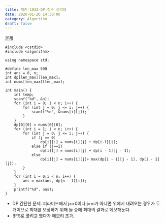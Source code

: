 ```yaml
---
title: 백준-1932-DP-정수 삼각형
date: 2020-01-26 14:30:00
category: Algorithm
draft: false
---
```


[문제](https://www.acmicpc.net/problem/1932)

```cpp{3}
#include <cstdio>
#include <algorithm>

using namespace std;

#define len_max 500
int ans = 0, n;
int dp[len_max][len_max];
int nums[len_max][len_max];

int main() {
	int temp;
	scanf("%d", &n);
	for (int i = 0; i < n; i++) {
		for (int j = 0; j <= i; j++) {
			scanf("%d", &nums[i][j]);
		}
	}
	dp[0][0] = nums[0][0];
	for (int i = 1; i < n; i++) {
		for (int j = 0; j <= i; j++) {
			if (j == 0)
				dp[i][j] = nums[i][j] + dp[i-1][j];
			else if (j==i)
				dp[i][j] = nums[i][j] + dp[i - 1][j - 1];
			else
				dp[i][j] = nums[i][j]+ max(dp[i - 1][j - 1], dp[i - 1][j]);
		}
	}
	for (int i = 0;i < n; i++) {
		ans = max(ans, dp[n - 1][i]);
	}
	printf("%d", ans);
}
```

- DP 간단한 문제. 피라미드에서 j==0이나 j==i가 아니면 위에서 내려오는 경우가 두 개이므로 최대를 보장하기 위해 둘 중에 최대의 결과로 메모해둔다.
- BFS로 풀려고 했다가 메모리 초과.

